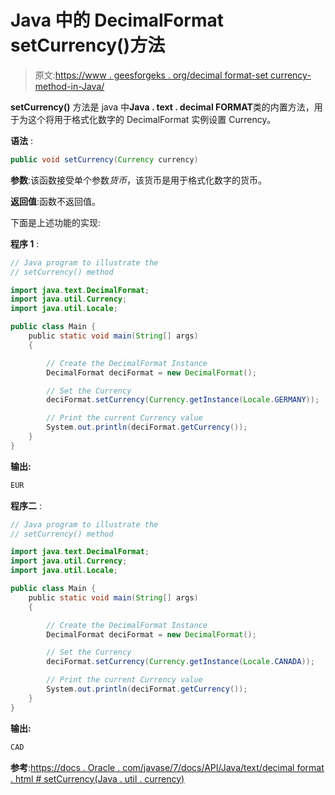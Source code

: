 # Java 中的 DecimalFormat setCurrency()方法

> 原文:[https://www . geesforgeks . org/decimal format-set currency-method-in-Java/](https://www.geeksforgeeks.org/decimalformat-setcurrency-method-in-java/)

**setCurrency()** 方法是 java 中**Java . text . decimal FORMAT**类的内置方法，用于为这个将用于格式化数字的 DecimalFormat 实例设置 Currency。

**语法** :

```java
public void setCurrency(Currency currency)

```

**参数**:该函数接受单个参数*货币*，该货币是用于格式化数字的货币。

**返回值**:函数不返回值。

下面是上述功能的实现:

**程序 1** :

```java
// Java program to illustrate the
// setCurrency() method

import java.text.DecimalFormat;
import java.util.Currency;
import java.util.Locale;

public class Main {
    public static void main(String[] args)
    {

        // Create the DecimalFormat Instance
        DecimalFormat deciFormat = new DecimalFormat();

        // Set the Currency
        deciFormat.setCurrency(Currency.getInstance(Locale.GERMANY));

        // Print the current Currency value
        System.out.println(deciFormat.getCurrency());
    }
}
```

**输出:**

```java
EUR

```

**程序二** :

```java
// Java program to illustrate the
// setCurrency() method

import java.text.DecimalFormat;
import java.util.Currency;
import java.util.Locale;

public class Main {
    public static void main(String[] args)
    {

        // Create the DecimalFormat Instance
        DecimalFormat deciFormat = new DecimalFormat();

        // Set the Currency
        deciFormat.setCurrency(Currency.getInstance(Locale.CANADA));

        // Print the current Currency value
        System.out.println(deciFormat.getCurrency());
    }
}
```

**输出:**

```java
CAD

```

**参考**:[https://docs . Oracle . com/javase/7/docs/API/Java/text/decimal format . html # setCurrency(Java . util . currency)](https://docs.oracle.com/javase/7/docs/api/java/text/DecimalFormat.html#setCurrency(java.util.Currency))